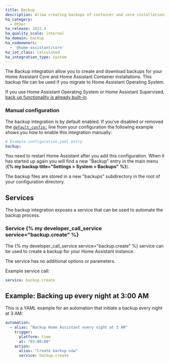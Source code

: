 ```yaml
---
title: Backup
description: Allow creating backups of container and core installations.
ha_category:
  - Other
ha_release: 2022.4
ha_quality_scale: internal
ha_domain: backup
ha_codeowners:
  - '@home-assistant/core'
ha_iot_class: Calculated
ha_integration_type: system
---
```


The Backup integration allow you to create and download backups for your Home Assistant Core and Home Assistant Container installations. This backup file can be used if you migrate to Home Assistant Operating System.

<div class="note">

If you use Home Assistant Operating System or Home Assistant Supervised, [back up functionality is already built-in](/common-tasks/os/#backups).

</div>


### Manual configuration

The backup integration is by default enabled. If you've disabled or removed the [`default_config:`](/integrations/default_config/) line from your configuration the following example shows you how to enable this integration manually:

```yaml
# Example configuration.yaml entry
backup:
```

You need to restart Home Assistant after you add this configuration.
When it has started up again you will find a new "Backup" entry in the main menu (**{% my backup title="Settings > System > Backups" %}**).

The backup files are stored in a new "backups" subdirectory in the root of your configuration directory.

## Services

The backup integration exposes a service that can be used to automate the backup
process.

### Service {% my developer_call_service service="backup.create" %}

The {% my developer_call_service service="backup.create" %} service can be used
to create a backup for your Home Assistant instance. 

The service has no additional options or parameters.

Example service call:

```yaml
service: backup.create
```

## Example: Backing up every night at 3:00 AM


This is a YAML example for an automation that initiate a backup every night
at 3 AM:

```yaml
automation:
  - alias: "Backup Home Assistant every night at 3 AM"
    trigger:
      platform: time
      at: "03:00:00"
    action:
      alias: "Create backup now"
      service: backup.create
```
